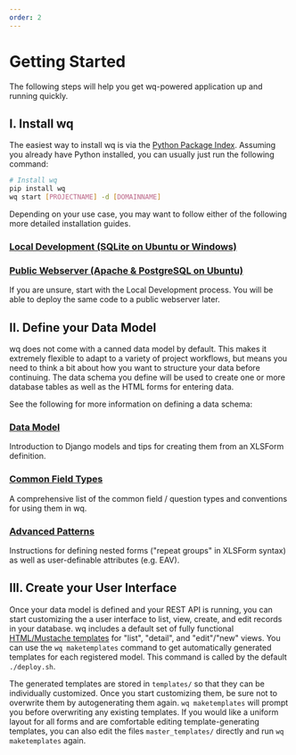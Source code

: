 ```yaml
---
order: 2
---
```


Getting Started
===============

The following steps will help you get wq-powered application up and running quickly.

## I. Install wq

The easiest way to install wq is via the [Python Package Index].  Assuming you already have Python installed, you can usually just run the following command:

```bash
# Install wq
pip install wq
wq start [PROJECTNAME] -d [DOMAINNAME]
```

Depending on your use case, you may want to follow either of the following more detailed installation guides.

### [Local Development (SQLite on Ubuntu or Windows)][setup-local]
### [Public Webserver (Apache & PostgreSQL on Ubuntu)][setup-ubuntu]

If you are unsure, start with the Local Development process.  You will be able to deploy the same code to a public webserver later.

## II. Define your Data Model

wq does not come with a canned data model by default.  This makes it extremely flexible to adapt to a variety of project workflows, but means you need to think a bit about how you want to structure your data before continuing.  The data schema you define will be used to create one or more database tables as well as the HTML forms for entering data.

See the following for more information on defining a data schema:

### [Data Model]
Introduction to Django models and tips for creating them from an XLSForm definition.

### [Common Field Types]
A comprehensive list of the common field / question types and conventions for using them in wq.

### [Advanced Patterns]
Instructions for defining nested forms ("repeat groups" in XLSForm syntax) as well as user-definable attributes (e.g. EAV).

## III. Create your User Interface

Once your data model is defined and your REST API is running, you can start customizing the a user interface to list, view, create, and edit records in your database.  wq includes a default set of fully functional [HTML/Mustache templates][Mustache templates] for "list", "detail", and "edit"/"new" views.  You can use the `wq maketemplates` command to get automatically generated templates for each registered model.  This command is called by the default `./deploy.sh`.

The generated templates are stored in `templates/` so that they can be individually customized.  Once you start customizing them, be sure not to overwrite them by autogenerating them again.  `wq maketemplates` will prompt you before overwriting any existing templates.  If you would like a uniform layout for all forms and are comfortable editing template-generating templates, you can also edit the files `master_templates/` directly and run `wq maketemplates` again.

[wq framework]: https://wq.io/docs/intro
[projects]: https://wq.io/projects/
[contact]: https://wq.io/community
[Python Package Index]: https://pypi.python.org/pypi/wq
[wq.app]: https://wq.io/wq.app
[wq.db]: https://wq.io/wq.db
[wq.io]: https://wq.io/wq.io
[Apache]: http://httpd.apache.org/
[PostgreSQL]: http://www.postgresql.org/
[PostGIS]: http://postgis.net/
[wq Django template]: https://github.com/wq/wq-django-template
[setup-local]: https://wq.io/docs/setup-local
[setup-ubuntu]: https://wq.io/docs/setup-ubuntu
[Data Model]: https://wq.io/docs/data-model
[Common Field Types]: https://wq.io/docs/field-types
[Advanced Patterns]: https://wq.io/docs/nested-forms
[Mustache templates]: https://wq.io/docs/templates
[example templates]: https://github.com/wq/wq-django-template/tree/master/django_project/templates
[Species Tracker source code]: https://github.com/powered-by-wq/species.wq.io/
[learn a little HTML]: https://wq.io/docs/website
